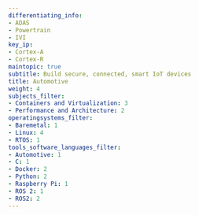 ```yaml
---
differentiating_info:
- ADAS
- Powertrain
- IVI
key_ip:
- Cortex-A
- Cortex-R
maintopic: true
subtitle: Build secure, connected, smart IoT devices
title: Automotive
weight: 4
subjects_filter:
- Containers and Virtualization: 3
- Performance and Architecture: 2
operatingsystems_filter:
- Baremetal: 1
- Linux: 4
- RTOS: 1
tools_software_languages_filter:
- Automotive: 1
- C: 1
- Docker: 2
- Python: 2
- Raspberry Pi: 1
- ROS 2: 1
- ROS2: 2
---
```

